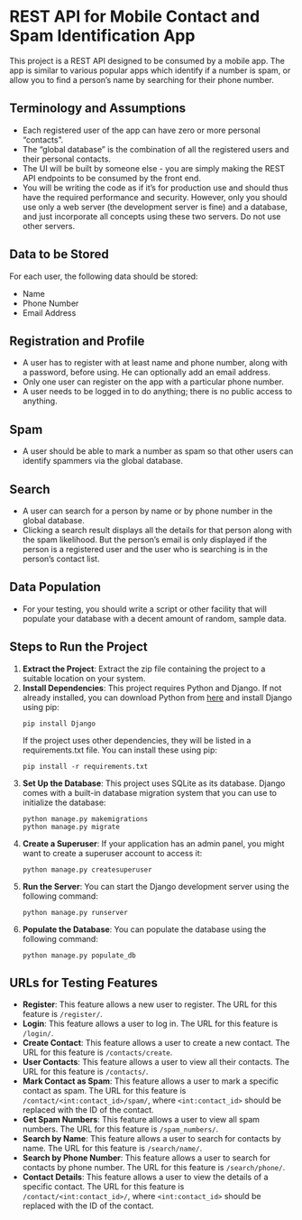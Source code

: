 # REST API for Mobile Contact and Spam Identification App

This project is a REST API designed to be consumed by a mobile app. The app is similar to various popular apps which identify if a number is spam, or allow you to find a person’s name by searching for their phone number.

## Terminology and Assumptions

- Each registered user of the app can have zero or more personal “contacts”.
- The “global database” is the combination of all the registered users and their personal contacts.
- The UI will be built by someone else - you are simply making the REST API endpoints to be consumed by the front end.
- You will be writing the code as if it’s for production use and should thus have the required performance and security. However, only you should use only a web server (the development server is fine) and a database, and just incorporate all concepts using these two servers. Do not use other servers.

## Data to be Stored

For each user, the following data should be stored:

- Name
- Phone Number
- Email Address

## Registration and Profile

- A user has to register with at least name and phone number, along with a password, before using. He can optionally add an email address.
- Only one user can register on the app with a particular phone number.
- A user needs to be logged in to do anything; there is no public access to anything.

## Spam

- A user should be able to mark a number as spam so that other users can identify spammers via the global database.

## Search

- A user can search for a person by name or by phone number in the global database.
- Clicking a search result displays all the details for that person along with the spam likelihood. But the person’s email is only displayed if the person is a registered user and the user who is searching is in the person’s contact list.

## Data Population

- For your testing, you should write a script or other facility that will populate your database with a decent amount of random, sample data.


## Steps to Run the Project

1. **Extract the Project**: Extract the zip file containing the project to a suitable location on your system.
2. **Install Dependencies**: This project requires Python and Django. If not already installed, you can download Python from [here](https://www.python.org/downloads/) and install Django using pip:
    ```
    pip install Django
    ```
    If the project uses other dependencies, they will be listed in a requirements.txt file. You can install these using pip:
    ```
    pip install -r requirements.txt
    ```
3. **Set Up the Database**: This project uses SQLite as its database. Django comes with a built-in database migration system that you can use to initialize the database:
    ```
    python manage.py makemigrations
    python manage.py migrate
    ```
4. **Create a Superuser**: If your application has an admin panel, you might want to create a superuser account to access it:
    ```
    python manage.py createsuperuser
    ```
5. **Run the Server**: You can start the Django development server using the following command:
    ```
    python manage.py runserver
    ```
6. **Populate the Database**: You can populate the database using the following command:
    ```
    python manage.py populate_db
    ```

## URLs for Testing Features

- **Register**: This feature allows a new user to register. The URL for this feature is `/register/`.
- **Login**: This feature allows a user to log in. The URL for this feature is `/login/`.
- **Create Contact**: This feature allows a user to create a new contact. The URL for this feature is `/contacts/create`.
- **User Contacts**: This feature allows a user to view all their contacts. The URL for this feature is `/contacts/`.
- **Mark Contact as Spam**: This feature allows a user to mark a specific contact as spam. The URL for this feature is `/contact/<int:contact_id>/spam/`, where `<int:contact_id>` should be replaced with the ID of the contact.
- **Get Spam Numbers**: This feature allows a user to view all spam numbers. The URL for this feature is `/spam_numbers/`.
- **Search by Name**: This feature allows a user to search for contacts by name. The URL for this feature is `/search/name/`.
- **Search by Phone Number**: This feature allows a user to search for contacts by phone number. The URL for this feature is `/search/phone/`.
- **Contact Details**: This feature allows a user to view the details of a specific contact. The URL for this feature is `/contact/<int:contact_id>/`, where `<int:contact_id>` should be replaced with the ID of the contact.
